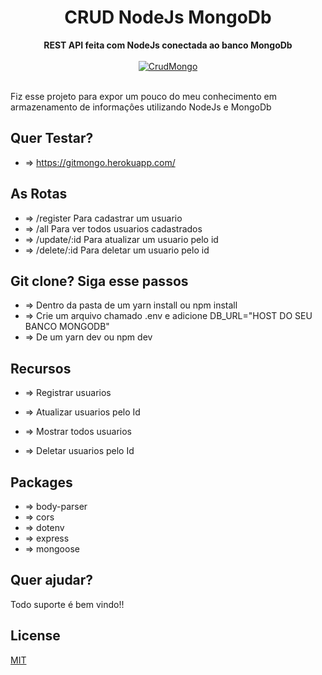 <div align="center">
  <h1>CRUD NodeJs MongoDb</h1>
</div>
<div align="center">
  <strong>REST API feita com NodeJs conectada ao banco MongoDb</strong>
</div>
</br>
<div align="center">
  <a href="https://gitmongo.herokuapp.com/">
    <img src="https://img.shields.io/badge/Crud-Mongo-orange" alt="CrudMongo" />
  </a>
</div>

<br />

Fiz esse projeto para expor um pouco do meu conhecimento em armazenamento de informaçôes utilizando NodeJs e MongoDb

## Quer Testar?
- => https://gitmongo.herokuapp.com/
## As Rotas

- => /register Para cadastrar um usuario 
- => /all Para ver todos usuarios cadastrados
- => /update/:id Para atualizar um usuario pelo id
- => /delete/:id Para deletar um usuario pelo id

## Git clone? Siga esse passos

- => Dentro da pasta de um yarn install ou npm install
- => Crie um arquivo chamado .env e adicione DB_URL="HOST DO SEU BANCO MONGODB"
- => De um yarn dev ou npm dev



## Recursos

- => Registrar usuarios

- => Atualizar usuarios pelo Id

- => Mostrar todos usuarios 

- => Deletar usuarios pelo Id

## Packages

- => body-parser
- => cors
- => dotenv
- => express
- => mongoose

## Quer ajudar?

Todo suporte é bem vindo!!

## License

[MIT](LICENSE)
